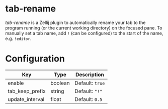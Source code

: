 # tab-rename
*tab-rename* is a Zellij plugin to automatically rename your tab to the program
running (or the current working directory) on the focused pane. To manually set
a tab name, add `!` (can be configured) to the start of the name, e.g. `!editor`. 

# Configuration
|Key            |Type   |Description     |
|---------------|-------|----------------|
|enable         |boolean|Default: `true` |
|tab_keep_prefix|string |Default: `"!"`  |
|update_interval|float  |Default: `0.5`|
